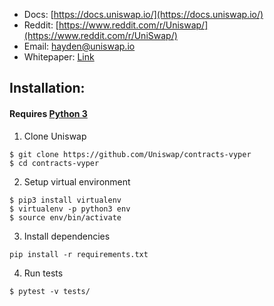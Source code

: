 * Docs: [https://docs.uniswap.io/](https://docs.uniswap.io/)
* Reddit: [https://www.reddit.com/r/Uniswap/](https://www.reddit.com/r/UniSwap/)
* Email: [hayden@uniswap.io](mailto:hayden@uniswap.io)
* Whitepaper: [Link](https://hackmd.io/C-DvwDSfSxuh-Gd4WKE_ig)

## Installation:

#### Requires [Python 3](https://www.python.org/download/releases/3.0/)

1) Clone Uniswap
```
$ git clone https://github.com/Uniswap/contracts-vyper
$ cd contracts-vyper
```

2) Setup virtual environment
```
$ pip3 install virtualenv
$ virtualenv -p python3 env
$ source env/bin/activate
```

3) Install dependencies
```
pip install -r requirements.txt
```

4) Run tests
```
$ pytest -v tests/
```
